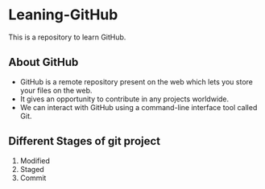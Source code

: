 # Leaning-GitHub
This is a repository to learn GitHub.

## About GitHub
* GitHub is a remote repository present on the web which lets you store your files on the web. 
* It gives an opportunity to contribute in any projects worldwide. 
* We can interact with GitHub using a command-line interface tool called Git.

## Different Stages of git project
1. Modified
2. Staged
3. Commit
